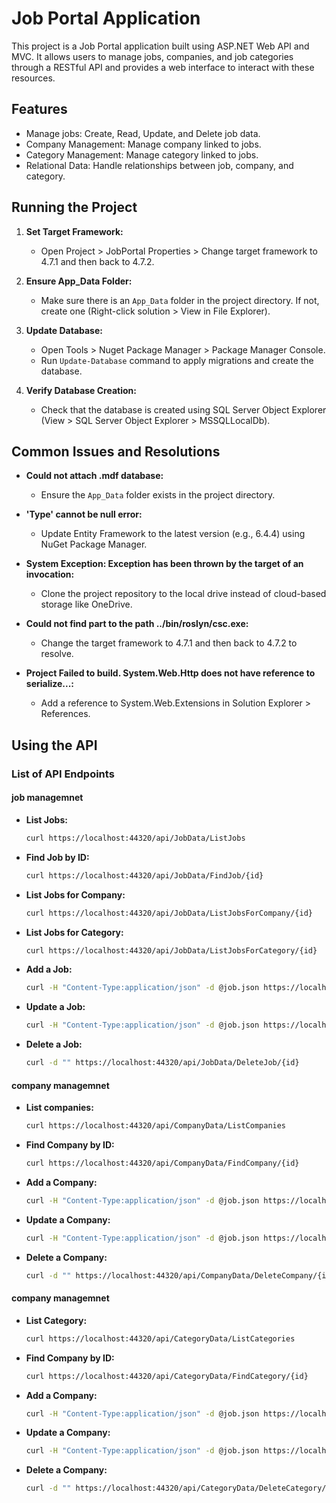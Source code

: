 # Job Portal Application

This project is a Job Portal application built using ASP.NET Web API and MVC.
It allows users to manage jobs, companies, and job categories through a RESTful API 
and provides a web interface to interact with these resources.

## Features
 - Manage jobs: Create, Read, Update, and Delete job data.
 - Company Management: Manage company linked to jobs.
 - Category Management: Manage category linked to jobs.
 - Relational Data: Handle relationships between job, company, and category.

## Running the Project

1. **Set Target Framework:**
   - Open Project > JobPortal Properties > Change target framework to 4.7.1 and then back to 4.7.2.

2. **Ensure App_Data Folder:**
   - Make sure there is an `App_Data` folder in the project directory. If not, create one (Right-click solution > View in File Explorer).

3. **Update Database:**
   - Open Tools > Nuget Package Manager > Package Manager Console.
   - Run `Update-Database` command to apply migrations and create the database.

4. **Verify Database Creation:**
   - Check that the database is created using SQL Server Object Explorer (View > SQL Server Object Explorer > MSSQLLocalDb).

## Common Issues and Resolutions

- **Could not attach .mdf database:**
  - Ensure the `App_Data` folder exists in the project directory.

- **'Type' cannot be null error:**
  - Update Entity Framework to the latest version (e.g., 6.4.4) using NuGet Package Manager.

- **System Exception: Exception has been thrown by the target of an invocation:**
  - Clone the project repository to the local drive instead of cloud-based storage like OneDrive.

- **Could not find part to the path ../bin/roslyn/csc.exe:**
  - Change the target framework to 4.7.1 and then back to 4.7.2 to resolve.

- **Project Failed to build. System.Web.Http does not have reference to serialize...:**
  - Add a reference to System.Web.Extensions in Solution Explorer > References.

## Using the API

### List of API Endpoints

#### job managemnet ####

- **List Jobs:**
  ```bash
  curl https://localhost:44320/api/JobData/ListJobs

- **Find Job by ID:**
  ```bash
  curl https://localhost:44320/api/JobData/FindJob/{id}

- **List Jobs for Company:**
  ```bash
  curl https://localhost:44320/api/JobData/ListJobsForCompany/{id}

- **List Jobs for Category:**
  ```bash
  curl https://localhost:44320/api/JobData/ListJobsForCategory/{id}

- **Add a Job:**
  ```bash
  curl -H "Content-Type:application/json" -d @job.json https://localhost:44320/api/JobData/AddJob

- **Update a Job:**
  ```bash
  curl -H "Content-Type:application/json" -d @job.json https://localhost:44320/api/JobData/UpdateJob/{id}

- **Delete a Job:**
  ```bash
  curl -d "" https://localhost:44320/api/JobData/DeleteJob/{id}

#### company managemnet ####
- **List companies:**
  ```bash
  curl https://localhost:44320/api/CompanyData/ListCompanies

- **Find Company by ID:**
  ```bash
  curl https://localhost:44320/api/CompanyData/FindCompany/{id}

- **Add a Company:**
  ```bash
  curl -H "Content-Type:application/json" -d @job.json https://localhost:44320/api/CompanyData/AddCompany

- **Update a Company:**
  ```bash
  curl -H "Content-Type:application/json" -d @job.json https://localhost:44320/api/CompanyData/UpdateCompany/{id}

- **Delete a Company:**
  ```bash
  curl -d "" https://localhost:44320/api/CompanyData/DeleteCompany/{id}

#### company managemnet ####
- **List Category:**
  ```bash
  curl https://localhost:44320/api/CategoryData/ListCategories

- **Find Company by ID:**
  ```bash
  curl https://localhost:44320/api/CategoryData/FindCategory/{id}

- **Add a Company:**
  ```bash
  curl -H "Content-Type:application/json" -d @job.json https://localhost:44320/api/CategoryData/AddCategory

- **Update a Company:**
  ```bash
  curl -H "Content-Type:application/json" -d @job.json https://localhost:44320/api/CategoryData/UpdateCategory/{id}

- **Delete a Company:**
  ```bash
  curl -d "" https://localhost:44320/api/CategoryData/DeleteCategory/{id}
  
